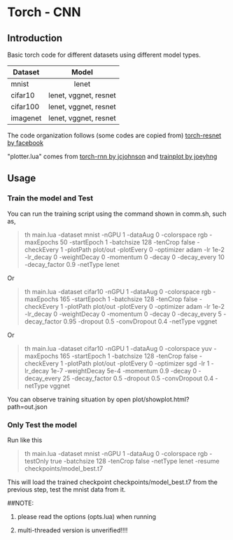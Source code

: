 # Torch - CNN

## Introduction

Basic torch code for different datasets using different model types. 

| Dataset		| Model						|
| ------------- |:-------------:			|
| mnist			| lenet						|
| cifar10		| lenet, vggnet, resnet		|
| cifar100		| lenet, vggnet, resnet		|
| imagenet		| lenet, vggnet, resnet		|

The code organization follows (some codes are copied from) [torch-resnet by facebook](https://github.com/facebook/fb.resnet.torch)

"plotter.lua" comes from [torch-rnn by jcjohnson](https://github.com/jcjohnson/torch-rnn) and [trainplot by joeyhng](https://github.com/joeyhng/trainplot)

## Usage

### Train the model and Test

You can run the training script using the command shown in comm.sh, such as,

> th main.lua -dataset mnist -nGPU 1 -dataAug 0 -colorspace rgb -maxEpochs 50 -startEpoch 1 -batchsize 128 -tenCrop false -checkEvery 1 -plotPath plot/out -plotEvery 0 -optimizer adam -lr 1e-2 -lr_decay 0 -weightDecay 0 -momentum 0 -decay 0 -decay_every 10 -decay_factor 0.9 -netType lenet

Or

> th main.lua -dataset cifar10 -nGPU 1 -dataAug 0 -colorspace rgb -maxEpochs 165 -startEpoch 1 -batchsize 128 -tenCrop false -checkEvery 1 -plotPath plot/out -plotEvery 0 -optimizer adam -lr 1e-2 -lr_decay 0 -weightDecay 0 -momentum 0 -decay 0 -decay_every 5 -decay_factor 0.95 -dropout 0.5 -convDropout 0.4  -netType vggnet

Or

> th main.lua -dataset cifar10 -nGPU 1 -dataAug 0 -colorspace yuv -maxEpochs 165 -startEpoch 1 -batchsize 128 -tenCrop false -checkEvery 1 -plotPath plot/out -plotEvery 0 -optimizer sgd -lr 1 -lr_decay 1e-7 -weightDecay 5e-4 -momentum 0.9 -decay 0 -decay_every 25 -decay_factor 0.5 -dropout 0.5 -convDropout 0.4 -netType vggnet

You can observe training situation by open plot/showplot.html?path=out.json

### Only Test the model

Run like this

>th main.lua -dataset mnist -nGPU 1 -dataAug 0 -colorspace rgb -testOnly true -batchsize 128 -tenCrop false -netType lenet -resume checkpoints/model_best.t7

This will load the trained checkpoint checkpoints/model_best.t7 from the previous step, test the mnist data from it.

##NOTE:

1. please read the options (opts.lua) when running

2. multi-threaded version is unverified!!!!
